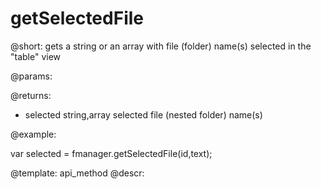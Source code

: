 getSelectedFile
=============


@short:
	gets a string or an array with file (folder) name(s) selected in the "table" view

@params:


@returns:
- selected		string,array		selected file (nested folder) name(s)



@example:

var selected = fmanager.getSelectedFile(id,text);

@template:	api_method
@descr:

